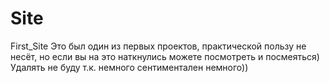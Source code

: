 # Site
First_Site
Это был один из первых проектов, практической пользу не несёт, но если вы на это наткнулись можете посмотреть и посмеяться)
Удалять не буду т.к. немного сентиментален немного))
